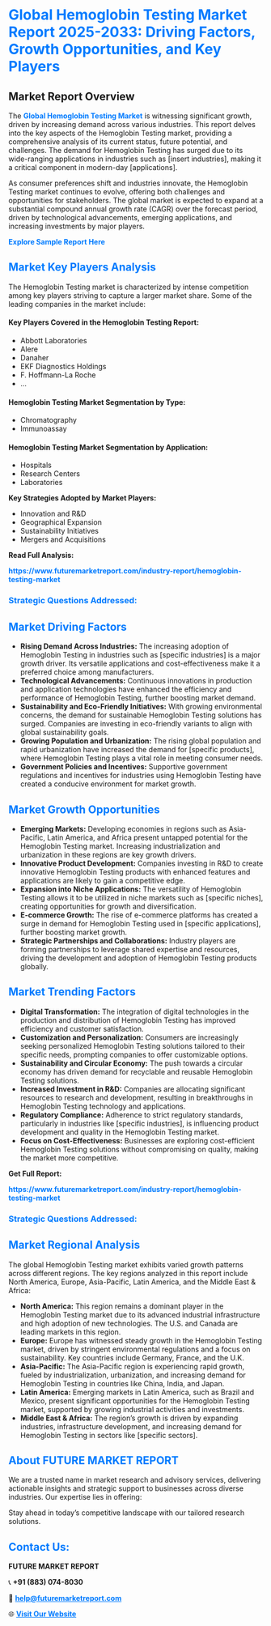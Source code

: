 <h1 style="color: #007BFF;">Global Hemoglobin Testing Market Report 2025-2033: Driving Factors, Growth Opportunities, and Key Players</h1>

<section id="overview">
<h2>Market Report Overview</h2>
<p>The <a href="https://www.futuremarketreport.com/industry-report/hemoglobin-testing-market" style="color: #007BFF; text-decoration: none;"><strong>Global Hemoglobin Testing Market</strong></a> is witnessing significant growth, driven by increasing demand across various industries. This report delves into the key aspects of the Hemoglobin Testing market, providing a comprehensive analysis of its current status, future potential, and challenges. The demand for Hemoglobin Testing has surged due to its wide-ranging applications in industries such as [insert industries], making it a critical component in modern-day [applications].</p>
<p>As consumer preferences shift and industries innovate, the Hemoglobin Testing market continues to evolve, offering both challenges and opportunities for stakeholders. The global market is expected to expand at a substantial compound annual growth rate (CAGR) over the forecast period, driven by technological advancements, emerging applications, and increasing investments by major players.</p>
</section>

<section id="overview">
<p><a href="https://www.futuremarketreport.com/request-sample/reportId=101716" style="color: #007BFF; text-decoration: none;"><strong>Explore Sample Report Here</strong></a></p>
</section>

<section id="key-players">
<h2 style="color: #007BFF;">Market Key Players Analysis</h2>
<p>The Hemoglobin Testing market is characterized by intense competition among key players striving to capture a larger market share. Some of the leading companies in the market include:</p>
<h4>Key Players Covered in the Hemoglobin Testing Report:</h4>
<ul><li>Abbott Laboratories</li><li>Alere</li><li>Danaher</li><li>EKF Diagnostics Holdings</li><li>F. Hoffmann-La Roche</li><li>...</li></ul>
<h4>Hemoglobin Testing Market Segmentation by Type:</h4>
<ul><li>Chromatography</li><li>Immunoassay</li></ul>

<h4>Hemoglobin Testing Market Segmentation by Application:</h4>
<ul><li>Hospitals</li><li>Research Centers</li><li>Laboratories</li></ul>
<p><strong>Key Strategies Adopted by Market Players:</strong></p>
<ul>
<li>Innovation and R&D</li>
<li>Geographical Expansion</li>
<li>Sustainability Initiatives</li>
<li>Mergers and Acquisitions</li>
</ul>
</section>

<section>
<p><strong>Read Full Analysis: </strong></p><a href="https://www.futuremarketreport.com/industry-report/hemoglobin-testing-market" style="color: #007BFF; text-decoration: none;"><strong>https://www.futuremarketreport.com/industry-report/hemoglobin-testing-market</strong></a>
<h3 style="color: #007BFF;">Strategic Questions Addressed:</h3>
</section>

<section id="driving-factors">
<h2 style="color: #007BFF;">Market Driving Factors</h2>
<ul>
<li><strong>Rising Demand Across Industries:</strong> The increasing adoption of Hemoglobin Testing in industries such as [specific industries] is a major growth driver. Its versatile applications and cost-effectiveness make it a preferred choice among manufacturers.</li>
<li><strong>Technological Advancements:</strong> Continuous innovations in production and application technologies have enhanced the efficiency and performance of Hemoglobin Testing, further boosting market demand.</li>
<li><strong>Sustainability and Eco-Friendly Initiatives:</strong> With growing environmental concerns, the demand for sustainable Hemoglobin Testing solutions has surged. Companies are investing in eco-friendly variants to align with global sustainability goals.</li>
<li><strong>Growing Population and Urbanization:</strong> The rising global population and rapid urbanization have increased the demand for [specific products], where Hemoglobin Testing plays a vital role in meeting consumer needs.</li>
<li><strong>Government Policies and Incentives:</strong> Supportive government regulations and incentives for industries using Hemoglobin Testing have created a conducive environment for market growth.</li>
</ul>
</section>

<section id="growth-opportunities">
<h2 style="color: #007BFF;">Market Growth Opportunities</h2>
<ul>
<li><strong>Emerging Markets:</strong> Developing economies in regions such as Asia-Pacific, Latin America, and Africa present untapped potential for the Hemoglobin Testing market. Increasing industrialization and urbanization in these regions are key growth drivers.</li>
<li><strong>Innovative Product Development:</strong> Companies investing in R&D to create innovative Hemoglobin Testing products with enhanced features and applications are likely to gain a competitive edge.</li>
<li><strong>Expansion into Niche Applications:</strong> The versatility of Hemoglobin Testing allows it to be utilized in niche markets such as [specific niches], creating opportunities for growth and diversification.</li>
<li><strong>E-commerce Growth:</strong> The rise of e-commerce platforms has created a surge in demand for Hemoglobin Testing used in [specific applications], further boosting market growth.</li>
<li><strong>Strategic Partnerships and Collaborations:</strong> Industry players are forming partnerships to leverage shared expertise and resources, driving the development and adoption of Hemoglobin Testing products globally.</li>
</ul>
</section>

<section id="trending-factors">
<h2 style="color: #007BFF;">Market Trending Factors</h2>
<ul>
<li><strong>Digital Transformation:</strong> The integration of digital technologies in the production and distribution of Hemoglobin Testing has improved efficiency and customer satisfaction.</li>
<li><strong>Customization and Personalization:</strong> Consumers are increasingly seeking personalized Hemoglobin Testing solutions tailored to their specific needs, prompting companies to offer customizable options.</li>
<li><strong>Sustainability and Circular Economy:</strong> The push towards a circular economy has driven demand for recyclable and reusable Hemoglobin Testing solutions.</li>
<li><strong>Increased Investment in R&D:</strong> Companies are allocating significant resources to research and development, resulting in breakthroughs in Hemoglobin Testing technology and applications.</li>
<li><strong>Regulatory Compliance:</strong> Adherence to strict regulatory standards, particularly in industries like [specific industries], is influencing product development and quality in the Hemoglobin Testing market.</li>
<li><strong>Focus on Cost-Effectiveness:</strong> Businesses are exploring cost-efficient Hemoglobin Testing solutions without compromising on quality, making the market more competitive.</li>
</ul>
</section>

<section>
<p><strong>Get Full Report: </strong></p><a href="https://www.futuremarketreport.com/industry-report/hemoglobin-testing-market" style="color: #007BFF; text-decoration: none;"><strong>https://www.futuremarketreport.com/industry-report/hemoglobin-testing-market</strong></a>
<h3 style="color: #007BFF;">Strategic Questions Addressed:</h3>
</section>


<section id="regional-analysis">
<h2 style="color: #007BFF;">Market Regional Analysis</h2>
<p>The global Hemoglobin Testing market exhibits varied growth patterns across different regions. The key regions analyzed in this report include North America, Europe, Asia-Pacific, Latin America, and the Middle East & Africa:</p>
<ul>
<li><strong>North America:</strong> This region remains a dominant player in the Hemoglobin Testing market due to its advanced industrial infrastructure and high adoption of new technologies. The U.S. and Canada are leading markets in this region.</li>
<li><strong>Europe:</strong> Europe has witnessed steady growth in the Hemoglobin Testing market, driven by stringent environmental regulations and a focus on sustainability. Key countries include Germany, France, and the U.K.</li>
<li><strong>Asia-Pacific:</strong> The Asia-Pacific region is experiencing rapid growth, fueled by industrialization, urbanization, and increasing demand for Hemoglobin Testing in countries like China, India, and Japan.</li>
<li><strong>Latin America:</strong> Emerging markets in Latin America, such as Brazil and Mexico, present significant opportunities for the Hemoglobin Testing market, supported by growing industrial activities and investments.</li>
<li><strong>Middle East & Africa:</strong> The region’s growth is driven by expanding industries, infrastructure development, and increasing demand for Hemoglobin Testing in sectors like [specific sectors].</li>
</ul>
</section>

<footer>
<h2 style="color: #007BFF;">About FUTURE MARKET REPORT</h2>
<p>We are a trusted name in market research and advisory services, delivering actionable insights and strategic support to businesses across diverse industries. Our expertise lies in offering:</p>

<p>Stay ahead in today’s competitive landscape with our tailored research solutions.</p>

<h2 style="color: #007BFF;">Contact Us:</h2>
<p><strong>FUTURE MARKET REPORT</strong></p>
<p>📞 <strong>+91 (883) 074-8030</strong></p>
<p>📧 <strong><a href="mailto:help@futuremarketreport.com" style="color: #007BFF;">help@futuremarketreport.com</a></strong></p>
<p>🌐 <strong><a href="https://www.futuremarketreport.com/" style="color: #007BFF;">Visit Our Website</a></strong></p>
</footer>